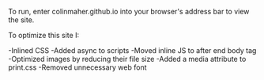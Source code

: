 To run, enter colinmaher.github.io into your browser's address bar to view the site.

To optimize this site I:



  -Inlined CSS
  -Added async to scripts
  -Moved inline JS to after end body tag
  -Optimized images by reducing their file size
  -Added a media attribute to print.css
  -Removed unnecessary web font
